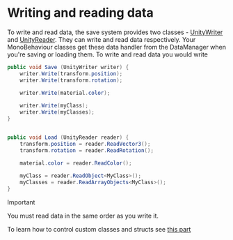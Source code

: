﻿# Writing and reading data

To write and read data, the save system provides two
classes -
[UnityWriter]()
and
[UnityReader]().
They can write and read data respectively. Your
MonoBehaviour classes get these data handler from the
DataManager when you're saving or loading them. To write and
read data you would write

```csharp
public void Save (UnityWriter writer) {
    writer.Write(transform.position);
    writer.Write(transform.rotation);

    writer.Write(material.color);
    
    writer.Write(myClass);
    writer.Write(myClasses);
}


public void Load (UnityReader reader) {
    transform.position = reader.ReadVector3();
    transform.rotation = reader.ReadRotation();

    material.color = reader.ReadColor();
    
    myClass = reader.ReadObject<MyClass>();
    myClasses = reader.ReadArrayObjects<MyClass>();
}
```

> [!IMPORTANT]
> You must read data in the same order as you write it.

To learn how to control custom classes and structs see 
[this part](objects-control.md)